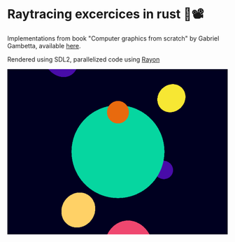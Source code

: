 # Raytracing excercices in rust 🦀📽

Implementations from book "Computer graphics from scratch" by Gabriel Gambetta, available [here](https://gabrielgambetta.com/computer-graphics-from-scratch/02-basic-raytracing.html).

Rendered using SDL2, parallelized code using [Rayon](https://github.com/rayon-rs/rayon)

![raytraced image](https://github.com/WestedCrean/rust_raytracing/blob/main/output.png?raw=true)

